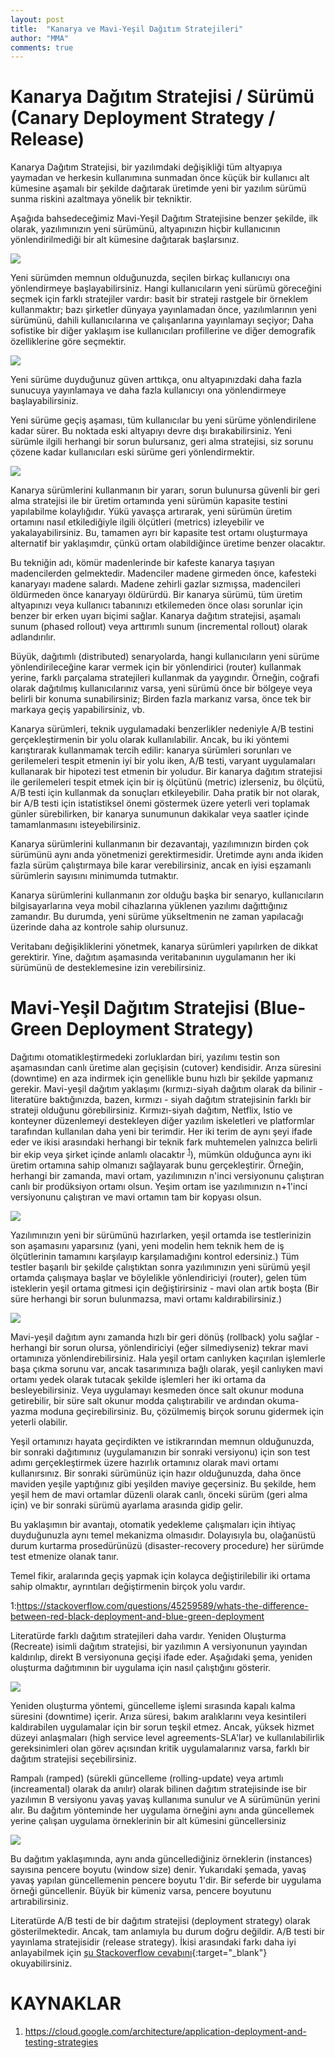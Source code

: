 ```yaml
---
layout: post
title:  "Kanarya ve Mavi-Yeşil Dağıtım Stratejileri"
author: "MMA"
comments: true
---
```


# Kanarya Dağıtım Stratejisi / Sürümü (Canary Deployment Strategy / Release)

Kanarya Dağıtım Stratejisi, bir yazılımdaki değişikliği tüm altyapıya yaymadan ve herkesin kullanımına sunmadan önce küçük bir kullanıcı alt kümesine aşamalı bir şekilde dağıtarak üretimde yeni bir yazılım sürümü sunma riskini azaltmaya yönelik bir tekniktir.

Aşağıda bahsedeceğimiz Mavi-Yeşil Dağıtım Stratejisine benzer şekilde, ilk olarak, yazılımınızın yeni sürümünü, altyapınızın hiçbir kullanıcının yönlendirilmediği bir alt kümesine dağıtarak başlarsınız.

![](https://github.com/mmuratarat/turkish/blob/master/_posts/images/canary_1.png?raw=true)

Yeni sürümden memnun olduğunuzda, seçilen birkaç kullanıcıyı ona yönlendirmeye başlayabilirsiniz. Hangi kullanıcıların yeni sürümü göreceğini seçmek için farklı stratejiler vardır: basit bir strateji rastgele bir örneklem kullanmaktır; bazı şirketler dünyaya yayınlamadan önce, yazılımlarının yeni sürümünü, dahili kullanıcılarına ve çalışanlarına yayınlamayı seçiyor; Daha sofistike bir diğer yaklaşım ise kullanıcıları profillerine ve diğer demografik özelliklerine göre seçmektir.

![](https://github.com/mmuratarat/turkish/blob/master/_posts/images/canary_2.png?raw=true)

Yeni sürüme duyduğunuz güven arttıkça, onu altyapınızdaki daha fazla sunucuya yayınlamaya ve daha fazla kullanıcıyı ona yönlendirmeye başlayabilirsiniz.

Yeni sürüme geçiş aşaması, tüm kullanıcılar bu yeni sürüme yönlendirilene kadar sürer. Bu noktada eski altyapıyı devre dışı bırakabilirsiniz. Yeni sürümle ilgili herhangi bir sorun bulursanız, geri alma stratejisi, siz sorunu çözene kadar kullanıcıları eski sürüme geri yönlendirmektir.

![](https://github.com/mmuratarat/turkish/blob/master/_posts/images/canary_3.png?raw=true)

Kanarya sürümlerini kullanmanın bir yararı, sorun bulunursa güvenli bir geri alma stratejisi ile bir üretim ortamında yeni sürümün kapasite testini yapılabilme kolaylığıdır. Yükü yavaşça artırarak, yeni sürümün üretim ortamını nasıl etkilediğiyle ilgili ölçütleri (metrics) izleyebilir ve yakalayabilirsiniz. Bu, tamamen ayrı bir kapasite test ortamı oluşturmaya alternatif bir yaklaşımdır, çünkü ortam olabildiğince üretime benzer olacaktır.

Bu tekniğin adı, kömür madenlerinde bir kafeste kanarya taşıyan madencilerden gelmektedir. Madenciler madene girmeden önce, kafesteki kanaryayı madene salardı. Madene zehirli gazlar sızmışsa, madencileri öldürmeden önce kanaryayı öldürürdü. Bir kanarya sürümü, tüm üretim altyapınızı veya kullanıcı tabanınızı etkilemeden önce olası sorunlar için benzer bir erken uyarı biçimi sağlar. Kanarya dağıtım stratejisi, aşamalı sunum (phased rollout) veya arttırımlı sunum (incremental rollout) olarak adlandırılır.

Büyük, dağıtımlı (distributed) senaryolarda, hangi kullanıcıların yeni sürüme yönlendirileceğine karar vermek için bir yönlendirici (router) kullanmak yerine, farklı parçalama stratejileri kullanmak da yaygındır. Örneğin, coğrafi olarak dağıtılmış kullanıcılarınız varsa, yeni sürümü önce bir bölgeye veya belirli bir konuma sunabilirsiniz; Birden fazla markanız varsa, önce tek bir markaya geçiş yapabilirsiniz, vb. 

Kanarya sürümleri, teknik uygulamadaki benzerlikler nedeniyle A/B testini gerçekleştirmenin bir yolu olarak kullanılabilir. Ancak, bu iki yöntemi karıştırarak kullanmamak tercih edilir: kanarya sürümleri sorunları ve gerilemeleri tespit etmenin iyi bir yolu iken, A/B testi, varyant uygulamaları kullanarak bir hipotezi test etmenin bir yoludur. Bir kanarya dağıtım stratejisi ile gerilemeleri tespit etmek için bir iş ölçütünü (metric) izlerseniz, bu ölçütü, A/B testi için kullanmak da sonuçları etkileyebilir. Daha pratik bir not olarak, bir A/B testi için istatistiksel önemi göstermek üzere yeterli veri toplamak günler sürebilirken, bir kanarya sunumunun dakikalar veya saatler içinde tamamlanmasını isteyebilirsiniz.

Kanarya sürümlerini kullanmanın bir dezavantajı, yazılımınızın birden çok sürümünü aynı anda yönetmenizi gerektirmesidir. Üretimde aynı anda ikiden fazla sürüm çalıştırmaya bile karar verebilirsiniz, ancak en iyisi eşzamanlı sürümlerin sayısını minimumda tutmaktır.

Kanarya sürümlerini kullanmanın zor olduğu başka bir senaryo, kullanıcıların bilgisayarlarına veya mobil cihazlarına yüklenen yazılımı dağıttığınız zamandır. Bu durumda, yeni sürüme yükseltmenin ne zaman yapılacağı üzerinde daha az kontrole sahip olursunuz.

Veritabanı değişikliklerini yönetmek, kanarya sürümleri yapılırken de dikkat gerektirir. Yine, dağıtım aşamasında veritabanının uygulamanın her iki sürümünü de desteklemesine izin verebilirsiniz.

# Mavi-Yeşil Dağıtım Stratejisi (Blue-Green Deployment Strategy)

Dağıtımı otomatikleştirmedeki zorluklardan biri, yazılımı testin son aşamasından canlı üretime alan geçişisin (cutover) kendisidir. Arıza süresini (downtime) en aza indirmek için genellikle bunu hızlı bir şekilde yapmanız gerekir. Mavi-yeşil dağıtım yaklaşımı (kırmızı-siyah dağıtım olarak da bilinir - literatüre baktığınızda, bazen, kırmızı - siyah dağıtım  stratejisinin farklı bir strateji olduğunu görebilirsiniz. Kırmızı-siyah dağıtım, Netflix, Istio ve konteyner düzenlemeyi destekleyen diğer yazılım iskeletleri ve platformlar tarafından kullanılan daha yeni bir terimdir. Her iki terim de aynı şeyi ifade eder ve ikisi arasındaki herhangi bir teknik fark muhtemelen yalnızca belirli bir ekip veya şirket içinde anlamlı olacaktır <sup>[1](#myfootnote1)</sup>), mümkün olduğunca aynı iki üretim ortamına sahip olmanızı sağlayarak bunu gerçekleştirir. Örneğin, herhangi bir zamanda, mavi ortam, yazılımınızın n'inci versiyonunu çalıştıran canlı bir prodüksiyon ortamı olsun. Yeşim ortam ise yazılımınızın n+1'inci versiyonunu çalıştıran ve mavi ortamın tam bir kopyası olsun.

![](https://github.com/mmuratarat/turkish/blob/master/_posts/images/blue_green1.png?raw=true)

Yazılımınızın yeni bir sürümünü hazırlarken, yeşil ortamda ise testlerinizin son aşamasını yaparsınız (yani, yeni modelin hem teknik hem de iş ölçütlerinin tamamını karşılayıp karşılamadığını kontrol edersiniz.) Tüm testler başarılı bir şekilde çalıştıktan sonra yazılımınızın yeni sürümü yeşil ortamda çalışmaya başlar ve böylelikle yönlendiriciyi (router), gelen tüm isteklerin yeşil ortama gitmesi için değiştirirsiniz - mavi olan artık boşta (Bir süre herhangi bir sorun bulunmazsa, mavi ortamı kaldırabilirsiniz.)

![](https://github.com/mmuratarat/turkish/blob/master/_posts/images/blue_green2.png?raw=true)

Mavi-yeşil dağıtım aynı zamanda hızlı bir geri dönüş (rollback) yolu sağlar - herhangi bir sorun olursa, yönlendiriciyi (eğer silmediyseniz) tekrar mavi ortamınıza yönlendirebilirsiniz. Hala yeşil ortam canlıyken kaçırılan işlemlerle başa çıkma sorunu var, ancak tasarımınıza bağlı olarak, yeşil canlıyken mavi ortamı yedek olarak tutacak şekilde işlemleri her iki ortama da besleyebilirsiniz. Veya uygulamayı kesmeden önce salt okunur moduna getirebilir, bir süre salt okunur modda çalıştırabilir ve ardından okuma-yazma moduna geçirebilirsiniz. Bu, çözülmemiş birçok sorunu gidermek için yeterli olabilir.

Yeşil ortamınızı hayata geçirdikten ve istikrarından memnun olduğunuzda, bir sonraki dağıtımınız (uygulamanızın bir sonraki versiyonu) için son test adımı gerçekleştirmek üzere hazırlık ortamınız olarak mavi ortamı kullanırsınız. Bir sonraki sürümünüz için hazır olduğunuzda, daha önce maviden yeşile yaptığınız gibi yeşilden maviye geçersiniz. Bu şekilde, hem yeşil hem de mavi ortamlar düzenli olarak canlı, önceki sürüm (geri alma için) ve bir sonraki sürümü ayarlama arasında gidip gelir.

Bu yaklaşımın bir avantajı, otomatik yedekleme çalışmaları için ihtiyaç duyduğunuzla aynı temel mekanizma olmasıdır. Dolayısıyla bu, olağanüstü durum kurtarma prosedürünüzü (disaster-recovery procedure) her sürümde test etmenize olanak tanır. 

Temel fikir, aralarında geçiş yapmak için kolayca değiştirilebilir iki ortama sahip olmaktır, ayrıntıları değiştirmenin birçok yolu vardır.

<a name="myfootnote1">1</a>:https://stackoverflow.com/questions/45259589/whats-the-difference-between-red-black-deployment-and-blue-green-deployment

Literatürde farklı dağıtım stratejileri daha vardır. Yeniden Oluşturma (Recreate) isimli dağıtım stratejisi, bir yazılımın A versiyonunun yayından kaldırılıp, direkt B versiyonuna geçişi ifade eder. Aşağıdaki şema, yeniden oluşturma dağıtımının bir uygulama için nasıl çalıştığını gösterir.

![](https://cloud.google.com/architecture/images/application-deployment-and-testing-strategies-recreate-deployment.svg)

Yeniden oluşturma yöntemi, güncelleme işlemi sırasında kapalı kalma süresini (downtime) içerir. Arıza süresi, bakım aralıklarını veya kesintileri kaldırabilen uygulamalar için bir sorun teşkil etmez. Ancak, yüksek hizmet düzeyi anlaşmaları (high service level agreements-SLA'lar) ve kullanılabilirlik gereksinimleri olan görev açısından kritik uygulamalarınız varsa, farklı bir dağıtım stratejisi seçebilirsiniz.

Rampalı (ramped) (sürekli güncelleme (rolling-update) veya artımlı (increamental) olarak da anılır) olarak bilinen dağıtım stratejisinde ise bir yazılımın B versiyonu yavaş yavaş kullanıma sunulur ve A sürümünün yerini alır. Bu dağıtım yönteminde her uygulama örneğini aynı anda güncellemek yerine çalışan uygulama örneklerinin bir alt kümesini güncellersiniz

![](https://cloud.google.com/architecture/images/application-deployment-and-testing-strategies-rolling-update-deployment.svg)

Bu dağıtım yaklaşımında, aynı anda güncellediğiniz örneklerin (instances) sayısına pencere boyutu (window size) denir. Yukarıdaki şemada, yavaş yavaş yapılan güncellemenin pencere boyutu 1'dir. Bir seferde bir uygulama örneği güncellenir. Büyük bir kümeniz varsa, pencere boyutunu artırabilirsiniz.

Literatürde A/B testi de bir dağıtım stratejisi (deployment strategy) olarak gösterilmektedir. Ancak, tam anlamıyla bu durum doğru değildir. A/B testi bir yayınlama stratejisidir (release strategy). İkisi arasındaki farkı daha iyi anlayabilmek için [şu Stackoverflow cevabını](https://stackoverflow.com/a/62096278){:target="_blank"} okuyabilirsiniz.

# KAYNAKLAR

1. https://cloud.google.com/architecture/application-deployment-and-testing-strategies
